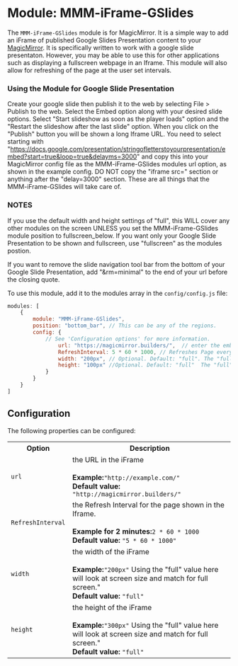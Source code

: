 # Module: MMM-iFrame-GSlides
The `MMM-iFrame-GSlides` module is for MagicMirror. It is a simple way to add an iFrame of published Google Slides Presentation content to your [MagicMirror](https://github.com/MichMich/MagicMirror). It is specifically written to work with a google slide presentaton. However, you may be able to use this for other applications such as displaying a fullscreen webpage in an Iframe.  This module will also allow for refreshing of the page at the user set intervals.


### Using the Module for Google Slide Presentation
Create your google slide then publish it to the web by selecting File > Publish to the web.  Select the Embed option along with your desired slide options.  Select "Start slideshow as soon as the player loads" option and the "Restart the slideshow after the last slide" option.  When you click on the "Publish" button you will be shown a long Iframe URL.  You need to select starting with "https://docs.google.com/presentation/stringofletterstoyourpresentation/embed?start=true&loop=true&delayms=3000" and copy this into your MagicMirror config file as the MMM-iFrame-GSlides modules url option, as shown in the example config.  DO NOT copy the "iframe src=" section or anything after the "delay=3000" section. These are all things that the MMM-iFrame-GSlides will take care of.

### NOTES
If you use the default width and height settings of "full", this WILL cover any other modules on the screen UNLESS you set the MMM-iFrame-GSlides module position to fullscreen_below.  If you want only your Google Slide Presentation to be shown and fullscreen, use "fullscreen" as the modules postion.

If you want to remove the slide navigation tool bar from the bottom of your Google Slide Presentation, add "&rm=minimal" to the end of your url before the closing quote.

To use this module, add it to the modules array in the `config/config.js` file:
````javascript
modules: [
	{
		module: "MMM-iFrame-GSlides",
		position: "bottom_bar",	// This can be any of the regions.
		config: {
			// See 'Configuration options' for more information.
				url: "https://magicmirror.builders/",  // enter the embed url to your Google Slides.
				RefreshInterval: 5 * 60 * 1000, // Refreshes Page every 5 minutes.
				width: "200px", // Optional. Default: "full". The "full" value will look at screen size and match for full screen."
				height: "100px" //Optional. Default: "full"  The "full" value will look at screen size and match for full screen."
			}
		}
	}
]
````

## Configuration

The following properties can be configured:


<table width="100%">
		<tr>
			<th>Option</th>
			<th width="100%">Description</th>
		</tr>
		<tr>
			<td><code>url</code></td>
			<td>the URL in the iFrame<br>
				<br><b>Example:</b><code>"http://example.com/"</code>
				<br><b>Default value:</b> <code>"http://magicmirror.builders/"</code>
			</td>
		</tr>
		<tr>
			<td><code>RefreshInterval</code></td>
			<td>the Refresh Interval for the page shown in the Iframe.<br>
				<br><b>Example for 2 minutes:</b><code>2 * 60 * 1000</code>
				<br><b>Default value:</b> <code>"5 * 60 * 1000"</code>
			</td>
		</tr>		
		<tr>
			<td><code>width</code></td>
			<td>the width of the iFrame<br>
				<br><b>Example:</b><code>"200px"</code> Using the "full" value here will look at screen size and match for full screen."
				<br><b>Default value:</b> <code>"full" </code>
			</td>
		</tr>
		<tr>
			<td><code>height</code></td>
			<td>the height of the iFrame<br>
				<br><b>Example:</b><code>"300px"</code> Using the "full" value here will look at screen size and match for full screen."
				<br><b>Default value:</b> <code>"full"</code>
			</td>
		</tr>
</table>
